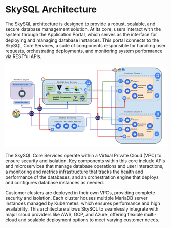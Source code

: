 # SkySQL Architecture

The SkySQL architecture is designed to provide a robust, scalable, and secure database management solution. At its core, users interact with the system through the Application Portal, which serves as the interface for deploying and managing database instances. This portal connects to the SkySQL Core Services, a suite of components responsible for handling user requests, orchestrating deployments, and monitoring system performance via RESTful APIs.

![SkySQL Architecture](skysql-architecture.png)

The SkySQL Core Services operate within a Virtual Private Cloud (VPC) to ensure security and isolation. Key components within this core include APIs and microservices that manage database operations and user interactions, a monitoring and metrics infrastructure that tracks the health and performance of the databases, and an orchestration engine that deploys and configures database instances as needed.

Customer clusters are deployed in their own VPCs, providing complete security and isolation. Each cluster houses multiple MariaDB server instances managed by Kubernetes, which ensures performance and high availability. This architecture allows SkySQL to seamlessly integrate with major cloud providers like AWS, GCP, and Azure, offering flexible multi-cloud and scalable deployment options to meet varying customer needs.
